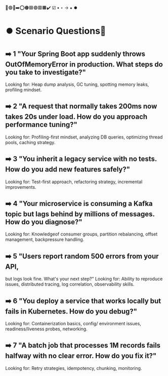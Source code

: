 🔵🟢🔴➡️⭕🟠🟦🟣🟥🟧✔️ ☑️ • ‣ → ⁕ ⏺️

# ⏺️ Scenario Questions🔴

## ➡️ 1 "Your Spring Boot app suddenly throws OutOfMemoryError in production. What steps do you take to investigate?"

Looking for: Heap dump analysis, GC tuning, spotting memory leaks, profiling mindset.

## ➡️ 2 "A request that normally takes 200ms now takes 20s under load. How do you approach performance tuning?"

Looking for: Profiling-first mindset, analyzing DB queries, optimizing thread pools, caching strategy.

## ➡️ 3 "You inherit a legacy service with no tests. How do you add new features safely?"

Looking for: Test-first approach, refactoring strategy, incremental improvements.

## ➡️ 4 "Your microservice is consuming a Kafka topic but lags behind by millions of messages. How do you diagnose?"

Looking for: Knowledgeof consumer groups, partition rebalancing, offset management, backpressure handling.

## ➡️ 5 "Users report random 500 errors from your API,

but logs look fine. What's your next step?" Looking for: Ability to reproduce issues, distributed tracing, log correlation, observability skills.

## ➡️ 6 "You deploy a service that works locally but fails in Kubernetes. How do you debug?"

Looking for: Containerization basics, config/ environment issues, readiness/liveness probes, networking.

## ➡️ 7 "A batch job that processes 1M records fails halfway with no clear error. How do you fix it?"

Looking for: Retry strategies, idempotency, chunking, monitoring.
